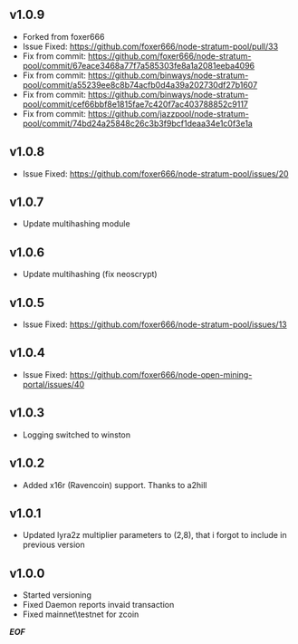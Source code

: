 ## v1.0.9
* Forked from foxer666
* Issue Fixed: https://github.com/foxer666/node-stratum-pool/pull/33
* Fix from commit: https://github.com/foxer666/node-stratum-pool/commit/67eace3468a77f7a585303fe8a1a2081eeba4096
* Fix from commit: https://github.com/binways/node-stratum-pool/commit/a55239ee8c8b74acfb0d4a39a202730df27b1607
* Fix from commit: https://github.com/binways/node-stratum-pool/commit/cef66bbf8e1815fae7c420f7ac403788852c9117
* Fix from commit: https://github.com/jazzpool/node-stratum-pool/commit/74bd24a25848c26c3b3f9bcf1deaa34e1c0f3e1a

## v1.0.8
* Issue Fixed: https://github.com/foxer666/node-stratum-pool/issues/20

## v1.0.7
* Update multihashing module

## v1.0.6
* Update multihashing (fix neoscrypt)

## v1.0.5
* Issue Fixed: https://github.com/foxer666/node-stratum-pool/issues/13

## v1.0.4
* Issue Fixed: https://github.com/foxer666/node-open-mining-portal/issues/40

## v1.0.3
* Logging switched to winston

## v1.0.2
* Added x16r (Ravencoin) support. Thanks to a2hill

## v1.0.1
* Updated lyra2z multiplier parameters to (2,8), that i forgot to include in previous version

## v1.0.0
* Started versioning
* Fixed Daemon reports invaid transaction
* Fixed mainnet\testnet for zcoin

***EOF***
